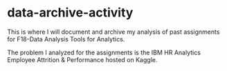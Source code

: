 # data-archive-activity
This is where I will document and archive my analysis of past assignments for F18-Data Analysis Tools for Analytics.

The problem I analyzed for the assignments is the IBM HR Analytics Employee Attrition & Performance hosted on Kaggle.
